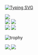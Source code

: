 [![Typing SVG](https://readme-typing-svg.demolab.com?font=Fira+Code&pause=1000&color=D6E856D1&background=FF31D100&random=false&width=435&lines=Seja+Bem+vindo.;Analista+de+Qualidade+a+3+anos;No%C3%A7%C3%A3o+geral+de+tarefas+e+processos;Focado+em+resultados;Testes+funcionais+e+n%C3%A3o+funcionais)](https://git.io/typing-svg)
<div>
  <img src="http://github-profile-summary-cards.vercel.app/api/cards/profile-details?username=dougj19&theme=vue"/>
</div>

<div>
  <img src="http://github-profile-summary-cards.vercel.app/api/cards/repos-per-language?username=dougj19&theme=vue"/>
     
  <img src="http://github-profile-summary-cards.vercel.app/api/cards/most-commit-language?username=dougj19&theme=vue"/>
</div>

<div >
  <img src="http://github-profile-summary-cards.vercel.app/api/cards/stats?username=dougj19&theme=vue"/>
     
  <img src="http://github-profile-summary-cards.vercel.app/api/cards/productive-time?username=dougj19&theme=vue&utcOffset=8"/>
</div>

![trophy](https://github-profile-trophy.vercel.app/?username=dougj19&theme=onestar&column=6&margin-w=6&margin-h=6&no-bg=true&no-frame=true)
<div>
  <a href="https://felipeoliveira.pages.dev/">
    <img src="https://img.shields.io/badge/website-00b598?style=for-the-badge&logo=About.me&logoColor=white" />
  </a>
  <a href="https://www.linkedin.com/in/douglas-santos-5b94b6235">
    <img src="https://img.shields.io/badge/LinkedIn-00b598?style=for-the-badge&logo=linkedin&logoColor=white" />
  </a>
</div>


<!--
**dougj19/dougj19** is a ✨ _special_ ✨ repository because its `README.md` (this file) appears on your GitHub profile.

Here are some ideas to get you started:

- 🔭 I’m currently working on ...
- 🌱 I’m currently learning ...
- 👯 I’m looking to collaborate on ...
- 🤔 I’m looking for help with ...
- 💬 Ask me about ...
- 📫 How to reach me: ...
- 😄 Pronouns: ...
- ⚡ Fun fact: ...
-->
